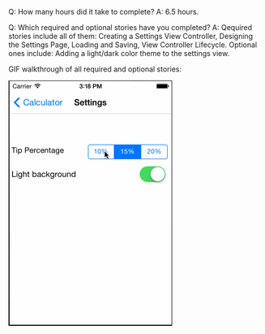 Q: How many hours did it take to complete?
A: 6.5 hours.

Q: Which required and optional stories have you completed?
A: Qequired stories include all of them: Creating a Settings View Controller, Designing the Settings Page, Loading and Saving, View Controller Lifecycle. Optional ones include: Adding a light/dark color theme to the settings view.

GIF walkthrough of all required and optional stories:

![alt tag](https://github.com/xinghaihu/iOSWeek1/blob/master/demo.gif)
